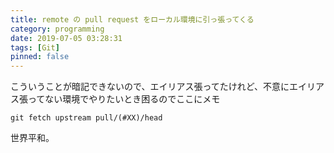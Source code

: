 ```yaml
---
title: remote の pull request をローカル環境に引っ張ってくる
category: programming
date: 2019-07-05 03:28:31
tags: [Git]
pinned: false
---
```


こういうことが暗記できないので、エイリアス張ってたけれど、不意にエイリアス張ってない環境でやりたいとき困るのでここにメモ

```
git fetch upstream pull/(#XX)/head
```

世界平和。
